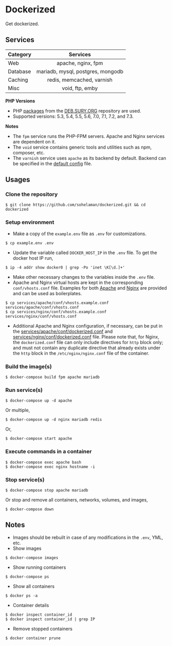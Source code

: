 # Dockerized

Get dockerized.

## Services
| Category |             Services              |
|----------|:---------------------------------:|
| Web      | apache, nginx, fpm                |
| Database | mariadb, mysql, postgres, mongodb |
| Caching  | redis, memcached, varnish         |
| Misc     | void, ftp, emby                   |

**PHP Versions**
- PHP [packages](https://packages.sury.org/php/) from the [DEB.SURY.ORG](https://deb.sury.org/) repository are used.
- Supported versions: 5.3, 5.4, 5.5, 5.6, 7.0, 7.1, 7.2, and 7.3.

**Notes**
- The `fpm` service runs the PHP-FPM servers. Apache and Nginx services are dependent on it.
- The `void` service contains generic tools and utilities such as npm, composer, etc.
- The `varnish` service uses `apache` as its backend by default. Backend can be specified in the [default config](services/varnish/config/default.vcl) file.

## Usages
### Clone the repository
```
$ git clone https://github.com/sohelaman/dockerized.git && cd dockerized
```

### Setup environment
- Make a copy of the `example.env` file as `.env` for customizations.
```
$ cp example.env .env
```
- Update the variable called `DOCKER_HOST_IP` in the `.env` file. To get the docker host IP run,
```
$ ip -4 addr show docker0 | grep -Po 'inet \K[\d.]+'
```
- Make other necessary changes to the variables inside the `.env` file.
- Apache and Nginx virtual hosts are kept in the corresponding `conf/vhosts.conf` file. Examples for both [Apache](services/apache/conf/vhosts.example.conf) and [Nginx](services/nginx/conf/vhosts.example.conf) are provided and can be used as boilerplates.
```
$ cp services/apache/conf/vhosts.example.conf services/apache/conf/vhosts.conf
$ cp services/nginx/conf/vhosts.example.conf services/nginx/conf/vhosts.conf
```
- Additional Apache and Nginx configuration, if necessary, can be put in the [services/apache/conf/dockerized.conf](services/apache/conf/dockerized.conf) and [services/nginx/conf/dockerized.conf](services/nginx/conf/dockerized.conf) file. Please note that, for Nginx, the `dockerized.conf` file can only include directives for `http` block only; and must not contain any duplicate directive that already exists under the `http` block in the `/etc/nginx/nginx.conf` file of the container.

### Build the image(s)
```
$ docker-compose build fpm apache mariadb
```

### Run service(s)
```
$ docker-compose up -d apache
```
Or multiple,
```
$ docker-compose up -d nginx mariadb redis
```
Or,
```
$ docker-compose start apache
```

### Execute commands in a container
```
$ docker-compose exec apache bash
$ docker-compose exec nginx hostname -i
```

### Stop service(s)
```
$ docker-compose stop apache mariadb
```
Or stop and remove all containers, networks, volumes, and images,
```
$ docker-compose down
```

## Notes
- Images should be rebuilt in case of any modifications in the `.env`, YML, etc.
- Show images
```
$ docker-compose images
```
- Show running containers
```
$ docker-compose ps
```
- Show all containers
```
$ docker ps -a
```
- Container details
```
$ docker inspect container_id
$ docker inspect container_id | grep IP
```
- Remove stopped containers
```
$ docker container prune
```
